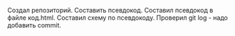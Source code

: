 Создал репозиторий.
Составить псевдокод.
Составил псевдокод в файле код.html.
Составил схему по псевдокоду.
Проверил git log - надо добавить commit.